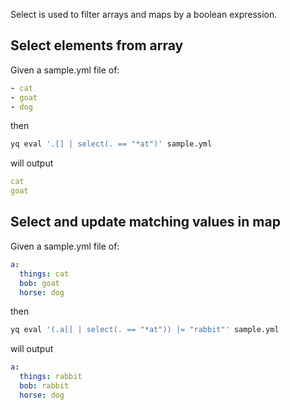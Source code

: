 Select is used to filter arrays and maps by a boolean expression.
## Select elements from array
Given a sample.yml file of:
```yaml
- cat
- goat
- dog
```
then
```bash
yq eval '.[] | select(. == "*at")' sample.yml
```
will output
```yaml
cat
goat
```

## Select and update matching values in map
Given a sample.yml file of:
```yaml
a:
  things: cat
  bob: goat
  horse: dog
```
then
```bash
yq eval '(.a[] | select(. == "*at")) |= "rabbit"' sample.yml
```
will output
```yaml
a:
  things: rabbit
  bob: rabbit
  horse: dog
```

